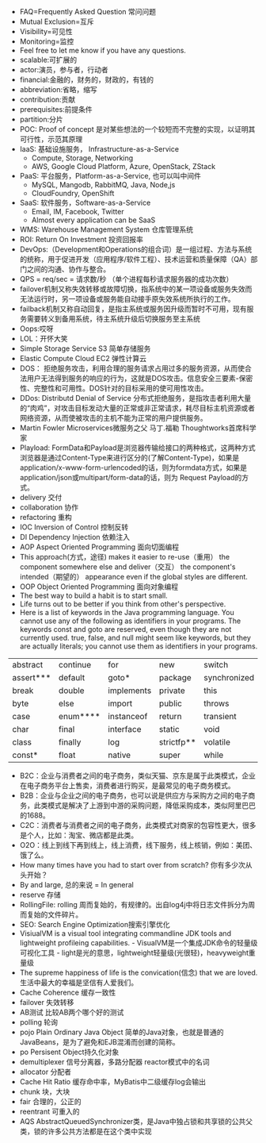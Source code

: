 * FAQ=Frequently Asked Question 常问问题
* Mutual Exclusion=互斥
* Visibility=可见性
* Monitoring=监控
* Feel free to let me know if you have any questions.
* scalable:可扩展的
* actor:演员，参与者，行动者
* financial:金融的，财务的，财政的，有钱的
* abbreviation:省略，缩写
* contribution:贡献
* prerequisites:前提条件
* partition:分片
* POC: Proof of concept 是对某些想法的一个较短而不完整的实现，以证明其可行性，示范其原理
* IaaS: 基础设施服务， Infrastructure-as-a-Service
    * Compute, Storage, Networking
    * AWS, Google Cloud Platform, Azure, OpenStack, ZStack
* PaaS: 平台服务，Platform-as-a-Service, 也可以叫中间件
    * MySQL, Mangodb, RabbitMQ, Java, Node,js
    * CloudFoundry, OpenShift
* SaaS: 软件服务，Software-as-a-Service
    * Email, IM, Facebook, Twitter
    * Almost every application can be SaaS
* WMS: Warehouse Management System 仓库管理系统
* ROI: Return On Investment 投资回报率
* DevOps:（Development和Operations的组合词）是一组过程、方法与系统的统称，用于促进开发（应用程序/软件工程）、技术运营和质量保障（QA）部门之间的沟通、协作与整合。
* QPS = req/sec = 请求数/秒 （单个进程每秒请求服务器的成功次数）
* failover机制又称失效转移或故障切换，指系统中的某一项设备或服务失效而无法运行时，另一项设备或服务能自动接手原失效系统所执行的工作。
* failback机制又称自动回复，是指主系统或服务因升级而暂时不可用，现有服务需要转义到备用系统，待主系统升级后切换服务至主系统
* Oops:哎呀
* LOL：开怀大笑
* Simple Storage Service S3 简单存储服务
* Elastic Compute Cloud EC2 弹性计算云
* DOS： 拒绝服务攻击，利用合理的服务请求占用过多的服务资源，从而使合法用户无法得到服务的响应的行为，这就是DOS攻击。信息安全三要素-保密性、完整性和可用性。DOS针对的目标采用的使可用性攻击。
* DDos: Distributd Denial of Service 分布式拒绝服务，是指攻击者利用大量的“肉鸡”，对攻击目标发动大量的正常或非正常请求，耗尽目标主机资源或者网络资源，从而使被攻击的主机不能为正常的用户提供服务。
* Martin Fowler Microservices微服务之父 马丁.福勒 Thoughtworks首席科学家
* Playload: FormData和Payload是浏览器传输给接口的两种格式，这两种方式浏览器是通过Content-Type来进行区分的(了解Content-Type)，如果是 application/x-www-form-urlencoded的话，则为formdata方式，如果是application/json或multipart/form-data的话，则为 Request Payload的方式。
* delivery 交付
* collaboration 协作
* refactoring 重构
* IOC Inversion of Control  控制反转
* DI Dependency Injection 依赖注入
* AOP Aspect Oriented Programming 面向切面编程
* This approach(方式，途径) makes it easier to re-use（重用） the component somewhere else and deliver（交互） the component's intended（期望的） appearance even if the global styles are different.
* OOP Object Oriented Programming 面向对象编程
* The best way to build a habit is to start small.
* Life turns out to be better if you think from other's perspective.
* Here is a list of keywords in the Java programming language. You cannot use any of the following as identifiers in your programs. The keywords const and goto are reserved, even though they are not currently used. true, false, and null might seem like keywords, but they are actually literals; you cannot use them as identifiers in your programs.


|  |  |  |  |  |
|--|--|--|--|--|
| abstract | continue | for | new | switch |
| assert*** | default | goto* | package | synchronized |
| break | double | implements | private | this |
| byte | else | import | public | throws |
| case | enum**** | instanceof | return | transient |
| char | final | interface | static | void |
| class | finally | log | strictfp** | volatile |
| const* | float | native | super | while |

* B2C：企业与消费者之间的电子商务，类似天猫、京东是属于此类模式，企业在电子商务平台上售卖，消费者进行购买，是最常见的电子商务模式。
* B2B：企业与企业之间的电子商务，也可以说是供应方与采购方之间的电子商务，此类模式是解决了上游到中游的采购问题，降低采购成本，类似阿里巴巴的1688。
* C2C：消费者与消费者之间的电子商务，此类模式对商家的包容性更大，很多是个人，比如：淘宝、微店都是此类。
* O2O：线上到线下再到线上，线上消费，线下服务，线上核销，例如：美团、饿了么。
* How many times have you had to start over from scratch? 你有多少次从头开始？
* By and large, 总的来说 = In general
* reserve 存储
* RollingFile: rolling 周而复始的，有规律的。出自log4j中将日志文件拆分为周而复始的文件碎片。
* SEO: Search Engine Optimization搜索引擎优化
* VisiualVM is a visual tool integrating commandline JDK tools and lightweight profileing capabilities. - VisualVM是一个集成JDK命令的轻量级可视化工具 - light是光的意思，lightweight轻量级(光很轻)，heavyweight重量级
* The supreme happiness of life is the convication(信念) that we are loved. 生活中最大的幸福是坚信有人爱我们。
* Cache Coherence 缓存一致性
* failover 失效转移
* AB测试 比较AB两个哪个好的测试
* polling 轮询
* pojo Plain Ordinary Java Object 简单的Java对象，也就是普通的JavaBeans，是为了避免和EJB混淆而创建的简称。
* po Persisent Object持久化对象
* demultiplexer 信号分离器，多路分配器 reactor模式中的名词
* allocator 分配者
* Cache Hit Ratio 缓存命中率，MyBatis中二级缓存log会输出
* chunk 块，大块
* fair 合理的，公正的
* reentrant 可重入的
* AQS AbstractQueuedSynchronizer类，是Java中独占锁和共享锁的公共父类，锁的许多公共方法都是在这个类中实现